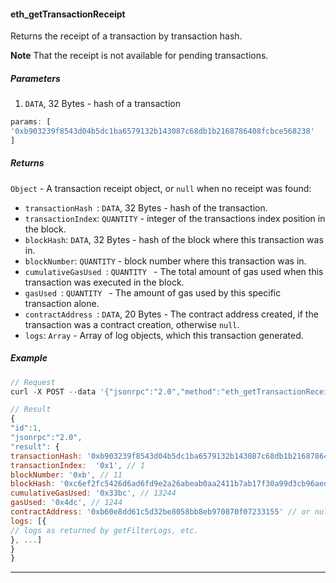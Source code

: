 
#### eth_getTransactionReceipt

Returns the receipt of a transaction by transaction hash.

**Note** That the receipt is not available for pending transactions.


##### Parameters

1. `DATA`, 32 Bytes - hash of a transaction

```js
params: [
'0xb903239f8543d04b5dc1ba6579132b143087c68db1b2168786408fcbce568238'
]
```

##### Returns

`Object` - A transaction receipt object, or `null` when no receipt was found:

- `transactionHash `: `DATA`, 32 Bytes - hash of the transaction.
- `transactionIndex`: `QUANTITY` - integer of the transactions index position in the block.
- `blockHash`: `DATA`, 32 Bytes - hash of the block where this transaction was in.
- `blockNumber`: `QUANTITY` - block number where this transaction was in.
- `cumulativeGasUsed `: `QUANTITY ` - The total amount of gas used when this transaction was executed in the block.
- `gasUsed `: `QUANTITY ` - The amount of gas used by this specific transaction alone.
- `contractAddress `: `DATA`, 20 Bytes - The contract address created, if the transaction was a contract creation, otherwise `null`.
- `logs`: `Array` - Array of log objects, which this transaction generated.

##### Example
```js
// Request
curl -X POST --data '{"jsonrpc":"2.0","method":"eth_getTransactionReceipt","params":["0xb903239f8543d04b5dc1ba6579132b143087c68db1b2168786408fcbce568238"],"id":1}'

// Result
{
"id":1,
"jsonrpc":"2.0",
"result": {
transactionHash: '0xb903239f8543d04b5dc1ba6579132b143087c68db1b2168786408fcbce568238',
transactionIndex:  '0x1', // 1
blockNumber: '0xb', // 11
blockHash: '0xc6ef2fc5426d6ad6fd9e2a26abeab0aa2411b7ab17f30a99d3cb96aed1d1055b',
cumulativeGasUsed: '0x33bc', // 13244
gasUsed: '0x4dc', // 1244
contractAddress: '0xb60e8dd61c5d32be8058bb8eb970870f07233155' // or null, if none was created
logs: [{
// logs as returned by getFilterLogs, etc.
}, ...]
}
}
```

***
